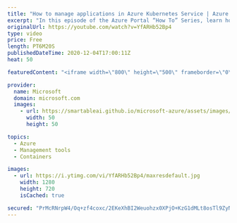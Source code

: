 ```yaml
---
title: "How to manage applications in Azure Kubernetes Service | Azure Portal Series"
excerpt: "In this episode of the Azure Portal “How To” Series, learn how to use the new Kubernetes resources view experience for #Azure Kubernetes Service to quickly deploy and debug your Kubernetes applications.   Try out these features in the Azure portal: https://portal.azure.com  Keep connected on Twitter:"
originalUrl: https://youtube.com/watch?v=YfARHb52Bp4
type: video
price: Free
length: PT6M20S
publishedDateTime: 2020-12-04T17:00:11Z
heat: 50

featuredContent: "<iframe width=\"800\" height=\"500\" frameborder=\"0\" src=\"https://www.youtube.com/embed/YfARHb52Bp4\" allow=\"accelerometer; autoplay; encrypted-media; gyroscope; picture-in-picture\" allowfullscreen></iframe>"

provider:
  name: Microsoft
  domain: microsoft.com
  images:
    - url: https://smartableai.github.io/microsoft-azure/assets/images/organizations/microsoft.com-50x50.jpg
      width: 50
      height: 50

topics:
  - Azure
  - Management tools
  - Containers

images:
  - url: https://i.ytimg.com/vi/YfARHb52Bp4/maxresdefault.jpg
    width: 1280
    height: 720
    isCached: true

secured: "PrMcRNrpW4/Oq+zf4coxc/2EKeXhBI2Weuohzx0XPjO+KzG1dMLt8osTl9ZyNZmPnSAlVo7cNv61Kw3KvtIAvl4T3A8HahQOx96+4glvW3rAxY41gO4HUfcXTiazs+TJV7jyNkrCfyZug1VMfFYadb1z2MOpI8UruSW5p1fIzTUc7h3iG+bnbrjUcFUdYLVv94nHgaUsXwf3II5xZjehJwDzXa3eHYVwKnbv9kWyTlaajOwiR7WWhVO+Yl369vUCzdUSANmcGv5jy8X6tizWYDiOJ+qJFQ7YOY5NohE7IVkiu5wlGww0Hox4S18gOfx2iQgMjkgRDAn3CnCQUiA+kiGW25UCpcdHXIKQF1JdqTxCGvLnd4i5wSQyUXNrajOdC9OrjhPc08cu6AqfkZsuLKmfk0Mp/G+UbbnRwh86Nas=;kUn15dPYg686r0o9s8/eng=="
---
```


